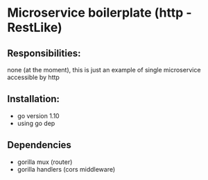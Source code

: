 # Microservice boilerplate (http - RestLike)

## Responsibilities:
none (at the moment), this is just an example of single microservice accessible by http

## Installation:
- go version 1.10
- using go dep

## Dependencies
- gorilla mux (router)
- gorilla handlers (cors middleware)
